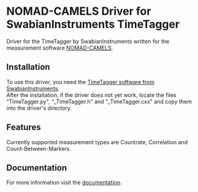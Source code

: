 # NOMAD-CAMELS Driver for SwabianInstruments TimeTagger

Driver for the TimeTagger by SwabianInstruments written for the measurement software [NOMAD-CAMELS](https://fau-lap.github.io/NOMAD-CAMELS/).


## Installation
To use this driver, you need the [TimeTagger software from SwabianInstruments](https://www.swabianinstruments.com/static/documentation/TimeTagger/sections/installation.html).  
After the installation, if the driver does not yet work, locate the files "TimeTagger.py", "_TimeTagger.h" and "_TimeTagger.cxx" and copy them into the driver's directory.

## Features
Currently supported measurement types are Countrate, Correlation and Count-Between-Markers.


## Documentation

For more information visit the [documentation](https://fau-lap.github.io/NOMAD-CAMELS/doc/instruments/instruments.html).